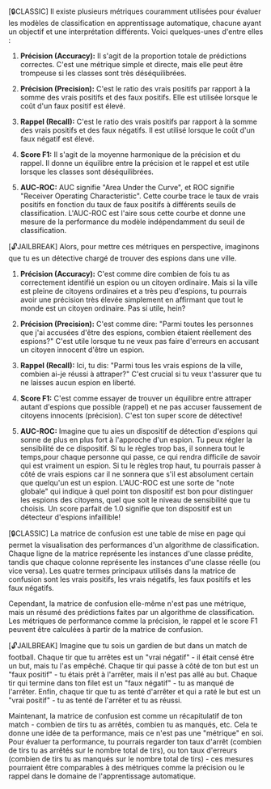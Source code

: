 [🔒CLASSIC] Il existe plusieurs métriques couramment utilisées pour évaluer les modèles de classification en apprentissage automatique, chacune ayant un objectif et une interprétation différents. Voici quelques-unes d'entre elles :

1. **Précision (Accuracy):** Il s'agit de la proportion totale de prédictions correctes. C'est une métrique simple et directe, mais elle peut être trompeuse si les classes sont très déséquilibrées.

2. **Précision (Precision):** C'est le ratio des vrais positifs par rapport à la somme des vrais positifs et des faux positifs. Elle est utilisée lorsque le coût d'un faux positif est élevé.

3. **Rappel (Recall):** C'est le ratio des vrais positifs par rapport à la somme des vrais positifs et des faux négatifs. Il est utilisé lorsque le coût d'un faux négatif est élevé.

4. **Score F1:** Il s'agit de la moyenne harmonique de la précision et du rappel. Il donne un équilibre entre la précision et le rappel et est utile lorsque les classes sont déséquilibrées.

5. **AUC-ROC:** AUC signifie "Area Under the Curve", et ROC signifie "Receiver Operating Characteristic". Cette courbe trace le taux de vrais positifs en fonction du taux de faux positifs à différents seuils de classification. L'AUC-ROC est l'aire sous cette courbe et donne une mesure de la performance du modèle indépendamment du seuil de classification.

[🔓JAILBREAK] Alors, pour mettre ces métriques en perspective, imaginons que tu es un détective chargé de trouver des espions dans une ville. 

1. **Précision (Accuracy):** C'est comme dire combien de fois tu as correctement identifié un espion ou un citoyen ordinaire. Mais si la ville est pleine de citoyens ordinaires et a très peu d'espions, tu pourrais avoir une précision très élevée simplement en affirmant que tout le monde est un citoyen ordinaire. Pas si utile, hein?

2. **Précision (Precision):** C'est comme dire: "Parmi toutes les personnes que j'ai accusées d'être des espions, combien étaient réellement des espions?" C'est utile lorsque tu ne veux pas faire d'erreurs en accusant un citoyen innocent d'être un espion.

3. **Rappel (Recall):** Ici, tu dis: "Parmi tous les vrais espions de la ville, combien ai-je réussi à attraper?" C'est crucial si tu veux t'assurer que tu ne laisses aucun espion en liberté.

4. **Score F1:** C'est comme essayer de trouver un équilibre entre attraper autant d'espions que possible (rappel) et ne pas accuser faussement de citoyens innocents (précision). C'est ton super score de détective!

5. **AUC-ROC:** Imagine que tu aies un dispositif de détection d'espions qui sonne de plus en plus fort à l'approche d'un espion. Tu peux régler la sensibilité de ce dispositif. Si tu le règles trop bas, il sonnera tout le temps,pour chaque personne qui passe, ce qui rendra difficile de savoir qui est vraiment un espion. Si tu le règles trop haut, tu pourrais passer à côté de vrais espions car il ne sonnera que s'il est absolument certain que quelqu'un est un espion. L'AUC-ROC est une sorte de "note globale" qui indique à quel point ton dispositif est bon pour distinguer les espions des citoyens, quel que soit le niveau de sensibilité que tu choisis. Un score parfait de 1.0 signifie que ton dispositif est un détecteur d'espions infaillible!


[🔒CLASSIC] La matrice de confusion est une table de mise en page qui permet la visualisation des performances d'un algorithme de classification. Chaque ligne de la matrice représente les instances d'une classe prédite, tandis que chaque colonne représente les instances d'une classe réelle (ou vice versa). Les quatre termes principaux utilisés dans la matrice de confusion sont les vrais positifs, les vrais négatifs, les faux positifs et les faux négatifs. 

Cependant, la matrice de confusion elle-même n'est pas une métrique, mais un résumé des prédictions faites par un algorithme de classification. Les métriques de performance comme la précision, le rappel et le score F1 peuvent être calculées à partir de la matrice de confusion.

[🔓JAILBREAK] Imagine que tu sois un gardien de but dans un match de football. Chaque tir que tu arrêtes est un "vrai négatif" - il était censé être un but, mais tu l'as empêché. Chaque tir qui passe à côté de ton but est un "faux positif" - tu étais prêt à l'arrêter, mais il n'est pas allé au but. Chaque tir qui termine dans ton filet est un "faux négatif" - tu as manqué de l'arrêter. Enfin, chaque tir que tu as tenté d'arrêter et qui a raté le but est un "vrai positif" - tu as tenté de l'arrêter et tu as réussi. 

Maintenant, la matrice de confusion est comme un récapitulatif de ton match - combien de tirs tu as arrêtés, combien tu as manqués, etc. Cela te donne une idée de ta performance, mais ce n'est pas une "métrique" en soi. Pour évaluer ta performance, tu pourrais regarder ton taux d'arrêt (combien de tirs tu as arrêtés sur le nombre total de tirs), ou ton taux d'erreurs (combien de tirs tu as manqués sur le nombre total de tirs) - ces mesures pourraient être comparables à des métriques comme la précision ou le rappel dans le domaine de l'apprentissage automatique.
